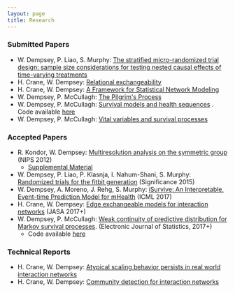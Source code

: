 ```yaml
---
layout: page
title: Research
---
```


### Submitted Papers
-  W. Dempsey, P. Liao, S. Murphy: [The stratified micro-randomized trial design: sample size considerations for testing nested causal effects of time-varying treatments](https://arxiv.org/abs/1711.03587)
-  H. Crane, W. Dempsey: [Relational exchangeability](https://www.researchgate.net/publication/305616246_Relational_exchangeability)
-  H. Crane, W. Dempsey: [A Framework for Statistical Network Modeling](https://www.researchgate.net/publication/296349606_A_FRAMEWORK_FOR_STATISTICAL_NETWORK_MODELING)
-  W. Dempsey, P. McCullagh: [The Pilgrim's Process](https://www.researchgate.net/publication/269116563_The_pilgrim_process)
-  W. Dempsey, P. McCullagh: [Survival models and health sequences](https://www.researchgate.net/publication/305904290_Survival_models_and_health_sequences) . Code available [here](https://github.com/wdempsey/revival_paper)
-  W. Dempsey, P. McCullagh: [Vital variables and survival processes](https://www.researchgate.net/publication/291437405_Vital_variables_and_survival_processes)

### Accepted Papers

-  R. Kondor, W. Dempsey: [Multiresolution analysis on the symmetric group](https://papers.nips.cc/paper/4720-multiresolution-analysis-on-the-symmetric-group.pdf) (NIPS 2012)
    - [Supplemental Material](http://people.cs.uchicago.edu/~risi/papers/KondorDempseyNIPS2012supp.pdf)
-  W. Dempsey, P. Liao, P. Klasnja, I. Nahum-Shani, S. Murphy: [Randomized trials for the fitbit generation](http://onlinelibrary.wiley.com/doi/10.1111/j.1740-9713.2015.00863.x/abstract) (Significance 2015)
-  W. Dempsey, A. Moreno, J. Rehg, S. Murphy: [iSurvive: An Interpretable, Event-time Prediction Model for mHealth](http://proceedings.mlr.press/v70/dempsey17a.html) (ICML 2017)
-  H. Crane, W. Dempsey: [Edge exchangeable models for interaction networks](http://amstat.tandfonline.com/doi/abs/10.1080/01621459.2017.1341413) (JASA 2017+)
-  W. Dempsey, P. McCullagh: [Weak continuity of predictive distribution for Markov survival processes](https://www.researchgate.net/publication/268689765_Weak_continuity_of_predictive_distribution_for_Markov_survival_processes). (Electronic Journal of Statistics, 2017+)
    - Code available [here](https://github.com/wdempsey/markov_survival)


### Technical Reports

-  H. Crane, W. Dempsey: [Atypical scaling behavior persists in real world interaction networks](http://arxiv.org/abs/1509.08184)
-  H. Crane, W. Dempsey: [Community detection for interaction networks](http://arxiv.org/abs/1509.09254)
